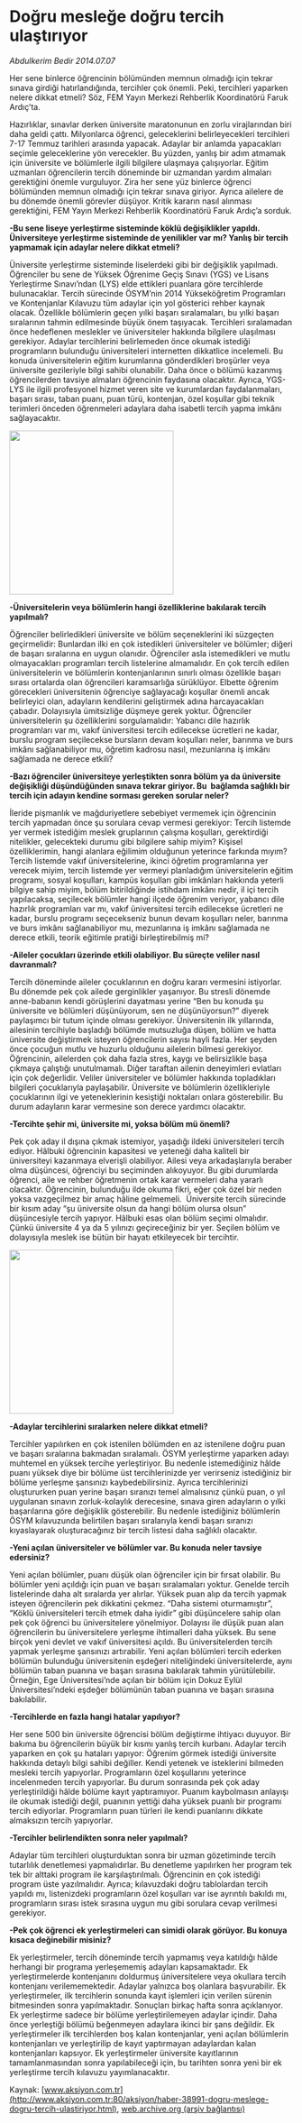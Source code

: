 # Doğru mesleğe doğru tercih ulaştırıyor

*Abdulkerim Bedir 2014.07.07*

<div class="pNewsDetailMainContent" itemprop="articleBody">
 <p>
  Her sene binlerce öğrencinin bölümünden memnun olmadığı için tekrar sınava girdiği hatırlandığında, tercihler çok önemli. Peki, tercihleri yaparken nelere dikkat etmeli? Söz, FEM Yayın Merkezi Rehberlik Koordinatörü Faruk Ardıç’ta.
 </p>
 <p>
  Hazırlıklar, sınavlar derken üniversite maratonunun en zorlu virajlarından biri daha geldi çattı. Milyonlarca öğrenci, geleceklerini belirleyecekleri tercihleri 7-17 Temmuz tarihleri arasında yapacak. Adaylar bir anlamda yapacakları seçimle geleceklerine yön verecekler. Bu yüzden, yanlış bir adım atmamak için üniversite ve bölümlerle ilgili bilgilere ulaşmaya çalışıyorlar. Eğitim uzmanları öğrencilerin tercih döneminde bir uzmandan yardım almaları gerektiğini önemle vurguluyor. Zira her sene yüz binlerce öğrenci bölümünden memnun olmadığı için tekrar sınava giriyor. Ayrıca ailelere de bu dönemde önemli görevler düşüyor. Kritik kararın nasıl alınması gerektiğini, FEM Yayın Merkezi Rehberlik Koordinatörü Faruk Ardıç’a sorduk.
 </p>
 <p>
  <strong>
   -Bu sene liseye yerleştirme sisteminde köklü değişiklikler yapıldı. Üniversiteye yerleştirme sisteminde de yenilikler var mı? Yanlış bir tercih yapmamak için adaylar nelere dikkat etmeli?
  </strong>
 </p>
 <p>
  Üniversite yerleştirme sisteminde liselerdeki gibi bir değişiklik yapılmadı. Öğrenciler bu sene de Yüksek Öğrenime Geçiş Sınavı (YGS) ve Lisans Yerleştirme Sınavı’ndan (LYS) elde ettikleri puanlara göre tercihlerde bulunacaklar. Tercih sürecinde ÖSYM’nin 2014 Yükseköğretim Programları ve Kontenjanlar Kılavuzu tüm adaylar için yol gösterici rehber kaynak olacak. Özellikle bölümlerin geçen yılki başarı sıralamaları, bu yılki başarı sıralarının tahmin edilmesinde büyük önem taşıyacak. Tercihleri sıralamadan önce hedeflenen meslekler ve üniversiteler hakkında bilgilere ulaşılması gerekiyor. Adaylar tercihlerini belirlemeden önce okumak istediği programların bulunduğu üniversiteleri internetten dikkatlice incelemeli. Bu konuda üniversitelerin eğitim kurumlarına gönderdikleri broşürler veya üniversite gezileriyle bilgi sahibi olunabilir. Daha önce o bölümü kazanmış öğrencilerden tavsiye almaları öğrencinin faydasına olacaktır. Ayrıca, YGS-LYS ile ilgili profesyonel hizmet veren site ve kurumlardan faydalanmaları, başarı sırası, taban puanı, puan türü, kontenjan, özel koşullar gibi teknik terimleri önceden öğrenmeleri adaylara daha isabetli tercih yapma imkânı sağlayacaktır.
 </p>
 <p>
  <img alt="" height="291" src="http://web.archive.org/web/20150613031319im_/http://medya.aksiyon.com.tr/aksiyon/2014/07/07/faruk-2.jpg"/>
 </p>
 <p>
  <strong>
   -Üniversitelerin veya bölümlerin hangi özelliklerine bakılarak tercih yapılmalı?
  </strong>
 </p>
 <p>
  Öğrenciler belirledikleri üniversite ve bölüm seçeneklerini iki süzgeçten geçirmelidir: Bunlardan ilki en çok istedikleri üniversiteler ve bölümler; diğeri de başarı sıralarına en uygun olanıdır. Öğrenciler asla istemedikleri ve mutlu olmayacakları programları tercih listelerine almamalıdır. En çok tercih edilen üniversitelerin ve bölümlerin kontenjanlarının sınırlı olması özellikle başarı sırası ortalarda olan öğrencileri karamsarlığa sürüklüyor. Elbette öğrenim görecekleri üniversitenin öğrenciye sağlayacağı koşullar önemli ancak belirleyici olan, adayların kendilerini geliştirmek adına harcayacakları çabadır. Dolayısıyla ümitsizliğe düşmeye gerek yoktur. Öğrenciler üniversitelerin şu özelliklerini sorgulamalıdır: Yabancı dile hazırlık programları var mı, vakıf üniversitesi tercih edilecekse ücretleri ne kadar, burslu program seçilecekse bursların devam koşulları neler, barınma ve burs imkânı sağlanabiliyor mu, öğretim kadrosu nasıl, mezunlarına iş imkânı sağlamada ne derece etkili?
 </p>
 <p>
  <strong>
   -Bazı öğrenciler üniversiteye yerleştikten sonra bölüm ya da üniversite değişikliği düşündüğünden sınava tekrar giriyor. Bu  bağlamda sağlıklı bir tercih için adayın kendine sorması gereken sorular neler?
  </strong>
 </p>
 <p>
  İleride pişmanlık ve mağduriyetlere sebebiyet vermemek için öğrencinin tercih yapmadan önce şu sorulara cevap vermesi gerekiyor: Tercih listemde yer vermek istediğim meslek gruplarının çalışma koşulları, gerektirdiği nitelikler, gelecekteki durumu gibi bilgilere sahip miyim? Kişisel özelliklerimin, hangi alanlara eğilimim olduğunun yeterince farkında mıyım? Tercih listemde vakıf üniversitelerine, ikinci öğretim programlarına yer verecek miyim, tercih listemde yer vermeyi planladığım üniversitelerin eğitim programı, sosyal koşulları, kampüs koşulları gibi imkânları hakkında yeterli bilgiye sahip miyim, bölüm bitirildiğinde istihdam imkânı nedir, il içi tercih yapılacaksa, seçilecek bölümler hangi ilçede öğrenim veriyor, yabancı dile hazırlık programları var mı, vakıf üniversitesi tercih edilecekse ücretleri ne kadar, burslu programı seçecekseniz bunun devam koşulları neler, barınma ve burs imkânı sağlanabiliyor mu, mezunlarına iş imkânı sağlamada ne derece etkili, teorik eğitimle pratiği birleştirebilmiş mi?
 </p>
 <p>
  <strong>
   -Aileler çocukları üzerinde etkili olabiliyor. Bu süreçte veliler nasıl davranmalı?
  </strong>
 </p>
 <p>
  Tercih döneminde aileler çocuklarının en doğru kararı vermesini istiyorlar. Bu dönemde pek çok ailede gerginlikler yaşanıyor. Bu stresli dönemde anne-babanın kendi görüşlerini dayatması yerine “Ben bu konuda şu üniversite ve bölümleri düşünüyorum, sen ne düşünüyorsun?” diyerek paylaşımcı bir tutum içinde olması gerekiyor. Üniversitenin ilk yıllarında, ailesinin tercihiyle başladığı bölümde mutsuzluğa düşen, bölüm ve hatta üniversite değiştirmek isteyen öğrencilerin sayısı hayli fazla. Her şeyden önce çocuğun mutlu ve huzurlu olduğunu ailelerin bilmesi gerekiyor. Öğrencinin, ailelerden çok daha fazla stres, kaygı ve belirsizlikle başa çıkmaya çalıştığı unutulmamalı. Diğer taraftan ailenin deneyimleri evlatları için çok değerlidir. Veliler üniversiteler ve bölümler hakkında topladıkları bilgileri çocuklarıyla paylaşabilir. Üniversite ve bölümlerin özellikleriyle çocuklarının ilgi ve yeteneklerinin kesiştiği noktaları onlara gösterebilir. Bu durum adayların karar vermesine son derece yardımcı olacaktır.
 </p>
 <p>
  <strong>
   -Tercihte şehir mi, üniversite mi, yoksa bölüm mü önemli?
  </strong>
 </p>
 <p>
  Pek çok aday il dışına çıkmak istemiyor, yaşadığı ildeki üniversiteleri tercih ediyor. Hâlbuki öğrencinin kapasitesi ve yeteneği daha kaliteli bir üniversiteyi kazanmaya elverişli olabiliyor. Ailesi veya arkadaşlarıyla beraber olma düşüncesi, öğrenciyi bu seçiminden alıkoyuyor. Bu gibi durumlarda öğrenci, aile ve rehber öğretmenin ortak karar vermeleri daha yararlı olacaktır. Öğrencinin, bulunduğu ilde okuma fikri, eğer çok özel bir neden yoksa vazgeçilmez bir amaç hâline gelmemeli.  Üniversite tercih sürecinde bir kısım aday “şu üniversite olsun da hangi bölüm olursa olsun” düşüncesiyle tercih yapıyor. Hâlbuki esas olan bölüm seçimi olmalıdır. Çünkü üniversite 4 ya da 5 yılınızı geçireceğiniz bir yer. Seçilen bölüm ve dolayısıyla meslek ise bütün bir hayatı etkileyecek bir tercihtir.
 </p>
 <p>
  <img alt="" height="291" src="http://web.archive.org/web/20150613031319im_/http://medya.aksiyon.com.tr/aksiyon/2014/07/07/faruk3.jpg"/>
 </p>
 <p>
  <strong>
   -Adaylar tercihlerini sıralarken nelere dikkat etmeli?
  </strong>
 </p>
 <p>
  Tercihler yapılırken en çok istenilen bölümden en az istenilene doğru puan ve başarı sıralarına bakmadan sıralamalı. ÖSYM yerleştirme yaparken adayı muhtemel en yüksek tercihe yerleştiriyor. Bu nedenle istemediğiniz hâlde puanı yüksek diye bir bölüme üst tercihlerinizde yer verirseniz istediğiniz bir bölüme yerleşme şansınızı kaybedebilirsiniz. Ayrıca tercihlerinizi oluştururken puan yerine başarı sıranızı temel almalısınız çünkü puan, o yıl uygulanan sınavın zorluk-kolaylık derecesine, sınava giren adayların o yılki başarılarına göre değişiklik gösterebilir. Bu nedenle istediğiniz bölümlerin ÖSYM kılavuzunda belirtilen başarı sıralarıyla kendi başarı sıranızı kıyaslayarak oluşturacağınız bir tercih listesi daha sağlıklı olacaktır.
 </p>
 <p>
  <strong>
   -Yeni açılan üniversiteler ve bölümler var. Bu konuda neler tavsiye edersiniz?
  </strong>
 </p>
 <p>
  Yeni açılan bölümler, puanı düşük olan öğrenciler için bir fırsat olabilir. Bu bölümler yeni açıldığı için puan ve başarı sıralamaları yoktur. Genelde tercih listelerinde daha alt sıralarda yer alırlar. Yüksek puan alıp da tercih yapmak isteyen öğrencilerin pek dikkatini çekmez. “Daha sistemi oturmamıştır”, “Köklü üniversiteleri tercih etmek daha iyidir” gibi düşüncelere sahip olan pek çok öğrenci bu üniversitelere yönelmiyor. Dolayısı ile düşük puan alan öğrencilerin bu üniversitelere yerleşme ihtimalleri daha yüksek. Bu sene birçok yeni devlet ve vakıf üniversitesi açıldı. Bu üniversitelerden tercih yapmak yerleşme şansınızı artırabilir. Yeni açılan bölümleri tercih ederken bölümün bulunduğu üniversitenin eşdeğeri niteliğindeki üniversitelerde, aynı bölümün taban puanına ve başarı sırasına bakılarak tahmin yürütülebilir. Örneğin, Ege Üniversitesi’nde açılan bir bölüm için Dokuz Eylül Üniversitesi’ndeki eşdeğer bölümünün taban puanına ve başarı sırasına bakılabilir.
 </p>
 <p>
  <strong>
   -Tercihlerde en fazla hangi hatalar yapılıyor?
  </strong>
 </p>
 <p>
  Her sene 500 bin üniversite öğrencisi bölüm değiştirme ihtiyacı duyuyor. Bir bakıma bu öğrencilerin büyük bir kısmı yanlış tercih kurbanı. Adaylar tercih yaparken en çok şu hataları yapıyor: Öğrenim görmek istediği üniversite hakkında detaylı bilgi sahibi değiller. Kendi yetenek ve isteklerini bilmeden mesleki tercih yapıyorlar. Programların özel koşullarını yeterince incelenmeden tercih yapıyorlar. Bu durum sonrasında pek çok aday yerleştirildiği hâlde bölüme kayıt yaptıramıyor. Puanım kaybolmasın anlayışı ile okumak istediği değil, puanının yettiği daha yüksek puanlı bir programı tercih ediyorlar. Programların puan türleri ile kendi puanlarını dikkate almaksızın tercih yapıyorlar.
 </p>
 <p>
  <strong>
   -Tercihler belirlendikten sonra neler yapılmalı?
  </strong>
 </p>
 <p>
  Adaylar tüm tercihleri oluşturduktan sonra bir uzman gözetiminde tercih tutarlılık denetlemesi yapmalıdırlar. Bu denetleme yapılırken her program tek tek bir alttaki program ile karşılaştırılmalı. Öğrencinin en çok istediği program üste yazılmalıdır. Ayrıca; kılavuzdaki doğru tablolardan tercih yapıldı mı, listenizdeki programların özel koşulları var ise ayrıntılı bakıldı mı, programların sırası istek sırasına uygun mu gibi sorulara cevap verilmesi gerekiyor.
 </p>
 <p>
  <strong>
   -Pek çok öğrenci ek yerleştirmeleri can simidi olarak görüyor. Bu konuya kısaca değinebilir misiniz?
  </strong>
 </p>
 <p>
  Ek yerleştirmeler, tercih döneminde tercih yapmamış veya katıldığı hâlde herhangi bir programa yerleşememiş adayları kapsamaktadır. Ek yerleştirmelerde kontenjanını doldurmuş üniversitelere veya okullara tercih kontenjanı verilememektedir. Adaylar yalnızca boş olanlara başvurabilir. Ek yerleştirmeler, ilk tercihlerin sonunda kayıt işlemleri için verilen sürenin bitmesinden sonra yapılmaktadır. Sonuçları birkaç hafta sonra açıklanıyor. Ek yerleştirme sadece bir bölüme yerleştirilemeyen adaylar içindir. Daha önce yerleştiği bölümü beğenmeyen adaylara ikinci bir şans değildir. Ek yerleştirmeler ilk tercihlerden boş kalan kontenjanlar, yeni açılan bölümlerin kontenjanları ve yerleştirilip de kayıt yaptırmayan adaylardan kalan kontenjanları kapsıyor. Ek yerleştirmeler üniversite kayıtlarının tamamlanmasından sonra yapılabileceği için, bu tarihten sonra yeni bir ek yerleştirme tercih kılavuzu yayımlanacaktır.
 </p>
</div>


Kaynak: [www.aksiyon.com.tr](http://www.aksiyon.com.tr:80/aksiyon/haber-38991-dogru-meslege-dogru-tercih-ulastiriyor.html), [web.archive.org (arşiv bağlantısı)](http://web.archive.org/web/20150613031319/http://www.aksiyon.com.tr:80/aksiyon/haber-38991-dogru-meslege-dogru-tercih-ulastiriyor.html)
